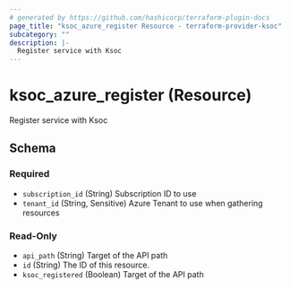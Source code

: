 ```yaml
---
# generated by https://github.com/hashicorp/terraform-plugin-docs
page_title: "ksoc_azure_register Resource - terraform-provider-ksoc"
subcategory: ""
description: |-
  Register service with Ksoc
---
```


# ksoc_azure_register (Resource)

Register service with Ksoc



<!-- schema generated by tfplugindocs -->
## Schema

### Required

- `subscription_id` (String) Subscription ID to use
- `tenant_id` (String, Sensitive) Azure Tenant to use when gathering resources

### Read-Only

- `api_path` (String) Target of the API path
- `id` (String) The ID of this resource.
- `ksoc_registered` (Boolean) Target of the API path
